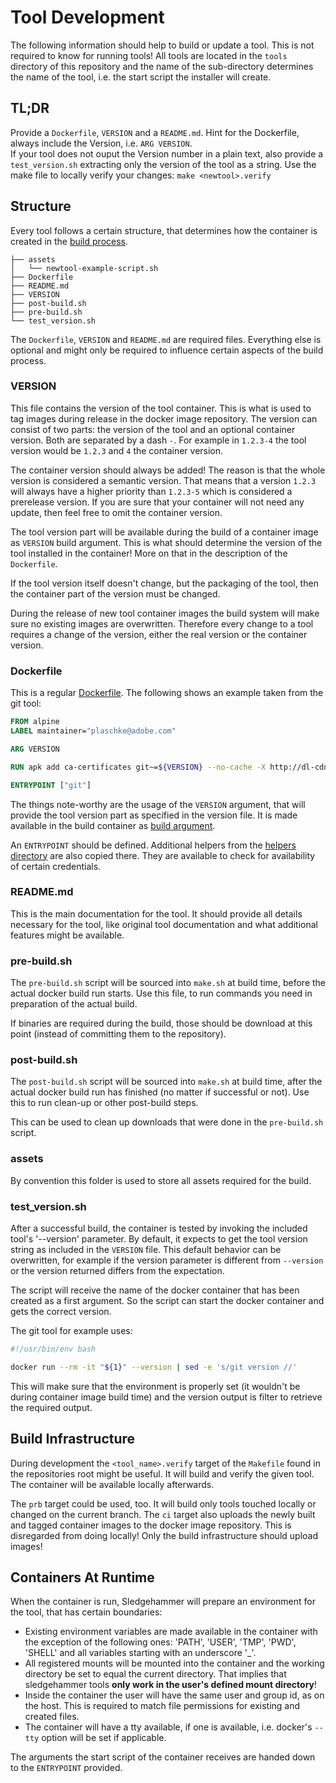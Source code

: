 # Tool Development

The following information should help to build or update a tool. This is not
required to know for running tools!  All tools are located in the `tools`
directory of this repository and the name of the sub-directory determines the
name of the tool, i.e. the start script the installer will create.

## TL;DR

Provide a `Dockerfile`, `VERSION` and a `README.md`. Hint for the Dockerfile, always include the Version, i.e. `ARG VERSION`. <br>
If your tool does not ouput the Version number in a plain text, also provide a `test_version.sh` extracting only the version of the tool as a string. 
Use the make file to locally verify your changes:
`make <newtool>.verify`

## Structure

Every tool follows a certain structure, that determines how the container is
created in the [build process](#build-process).

```
├── assets
│   └── newtool-example-script.sh
├── Dockerfile
├── README.md
├── VERSION
├── post-build.sh
├── pre-build.sh
└── test_version.sh
```

The `Dockerfile`, `VERSION` and `README.md` are required files. Everything else
is optional and might only be required to influence certain aspects of the
build process.

### VERSION

This file contains the version of the tool container. This is what is used to
tag images during release in the docker image repository. The version can
consist of two parts: the version of the tool and an optional container
version. Both are separated by a dash `-`. For example in `1.2.3-4` the tool
version would be `1.2.3` and `4` the container version.

The container version should always be added! The reason is that the whole version is considered a semantic version.
That means that a version `1.2.3` will always have a higher priority than `1.2.3-5` which is considered a prerelease version.
If you are sure that your container will not need any update, then feel free to omit the container version.

The tool version part will be available during the build of a container image
as `VERSION` build argument. This is what should determine the version of the
tool installed in the container! More on that in the description of the
`Dockerfile`.

If the tool version itself doesn't change, but the packaging of the tool, then
the container part of the version must be changed.

During the release of new tool container images the build system will make sure
no existing images are overwritten. Therefore every change to a tool requires a
change of the version, either the real version or the container version.


### Dockerfile

This is a regular
[Dockerfile](https://docs.docker.com/engine/reference/builder). The following
shows an example taken from the git tool:

```Dockerfile
FROM alpine
LABEL maintainer="plaschke@adobe.com"

ARG VERSION

RUN apk add ca-certificates git~=${VERSION} --no-cache -X http://dl-cdn.alpinelinux.org/alpine/edge/main

ENTRYPOINT ["git"]
```

The things note-worthy are the usage of the `VERSION` argument, that will
provide the tool version part as specified in the version file. It is made
available in the build container as [build
argument](https://docs.docker.com/engine/reference/builder/#arg).

An `ENTRYPOINT` should be defined. Additional helpers from the [helpers directory](https://git.corp.adobe.com/acp-cs-tooling/sledgehammer/tree/documentation/helpers) are also copied there. 
They are available to check for availability of certain credentials.

### README.md

This is the main documentation for the tool. It should provide all details
necessary for the tool, like original tool documentation and what additional
features might be available.

### pre-build.sh

The `pre-build.sh` script will be sourced into `make.sh` at build time, before
the actual docker build run starts. Use this file, to run commands you need in
preparation of the actual build.

If binaries are required during the build, those should be download at this
point (instead of committing them to the repository).


### post-build.sh

The `post-build.sh` script will be sourced into `make.sh` at build time, after
the actual docker build run has finished (no matter if successful or not). Use
this to run clean-up or other post-build steps.

This can be used to clean up downloads that were done in the `pre-build.sh`
script.


### assets

By convention this folder is used to store all assets required for the build.

### test_version.sh

After a successful build, the container is tested by invoking the included
tool's '--version' parameter.  By default, it expects to get the tool version
string as included in the `VERSION` file. This default behavior can be
overwritten, for example if the version parameter is different from `--version`
or the version returned differs from the expectation.

The script will receive the name of the docker container that has been created as a first argument.
So the script can start the docker container and gets the correct version.

The git tool for example uses:

```bash
#!/usr/bin/env bash

docker run --rm -it "${1}" --version | sed -e 's/git version //'
```

This will make sure that the environment is properly set (it wouldn't be during
container image build time) and the version output is filter to retrieve the
required output.


## Build Infrastructure

During development the `<tool_name>.verify` target of the `Makefile` found in the
repositories root might be useful. It will build and verify the given tool. The
container will be available locally afterwards.

The `prb` target could be used, too. It will build only tools touched locally
or changed on the current branch. The `ci` target also uploads the newly built
and tagged container images to the docker image repository. This is disregarded
from doing locally! Only the build infrastructure should upload images!


## Containers At Runtime

When the container is run, Sledgehammer will prepare an environment for the
tool, that has certain boundaries:

* Existing environment variables are made available in the container with the
  exception of the following ones: 'PATH', 'USER',  'TMP', 'PWD',
  'SHELL' and all variables starting with an underscore '_'.
* All registered mounts will be mounted into the container and the working
  directory be set to equal the current directory. That implies that
  sledgehammer tools __only work in the user's defined mount directory__!
* Inside the container the user will have the same user and group id, as on the
  host. This is required to match file permissions for existing and created
  files.
* The container will have a tty available, if one is available, i.e. docker's
  `--tty` option will be set if applicable.

The arguments the start script of the container receives are handed down to the
`ENTRYPOINT` provided.